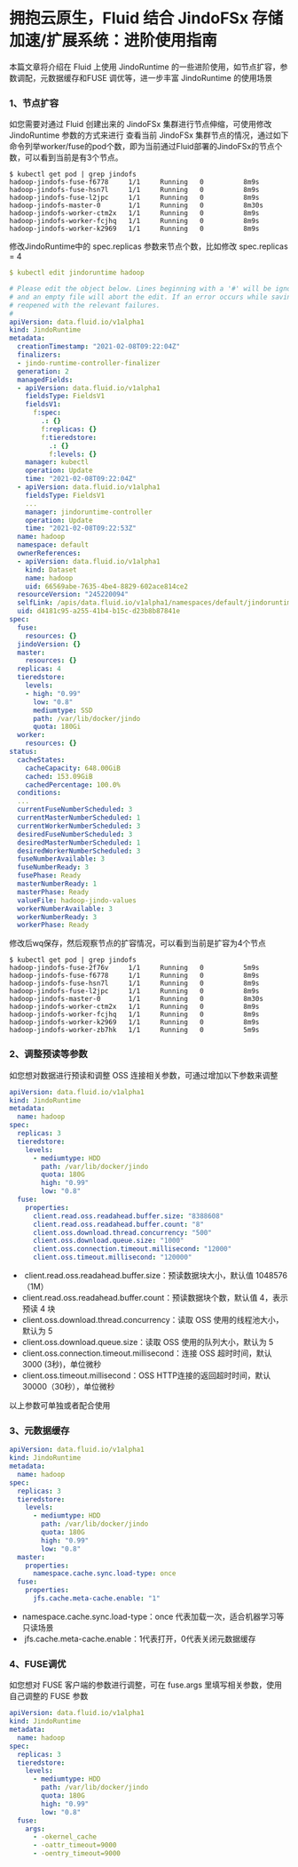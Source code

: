 # 拥抱云原生，Fluid 结合 JindoFSx 存储加速/扩展系统：进阶使用指南

本篇文章将介绍在 Fluid 上使用 JindoRuntime 的一些进阶使用，如节点扩容，参数调配，元数据缓存和FUSE 调优等，进一步丰富 JindoRuntime 的使用场景
### 1、节点扩容
如您需要对通过 Fluid 创建出来的 JindoFSx 集群进行节点伸缩，可使用修改 JindoRuntime 参数的方式来进行
查看当前 JindoFSx 集群节点的情况，通过如下命令列举worker/fuse的pod个数，即为当前通过Fluid部署的JindoFSx的节点个数，可以看到当前是有3个节点。
```shell
$ kubectl get pod | grep jindofs
hadoop-jindofs-fuse-f6778     1/1     Running   0          8m9s
hadoop-jindofs-fuse-hsn7l     1/1     Running   0          8m9s
hadoop-jindofs-fuse-l2jpc     1/1     Running   0          8m9s
hadoop-jindofs-master-0       1/1     Running   0          8m30s
hadoop-jindofs-worker-ctm2x   1/1     Running   0          8m9s
hadoop-jindofs-worker-fcjhq   1/1     Running   0          8m9s
hadoop-jindofs-worker-k2969   1/1     Running   0          8m9s
```
修改JindoRuntime中的 spec.replicas 参数来节点个数，比如修改 spec.replicas = 4
```yaml
$ kubectl edit jindoruntime hadoop

# Please edit the object below. Lines beginning with a '#' will be ignored,
# and an empty file will abort the edit. If an error occurs while saving this file will be
# reopened with the relevant failures.
#
apiVersion: data.fluid.io/v1alpha1
kind: JindoRuntime
metadata:
  creationTimestamp: "2021-02-08T09:22:04Z"
  finalizers:
  - jindo-runtime-controller-finalizer
  generation: 2
  managedFields:
  - apiVersion: data.fluid.io/v1alpha1
    fieldsType: FieldsV1
    fieldsV1:
      f:spec:
        .: {}
        f:replicas: {}
        f:tieredstore:
          .: {}
          f:levels: {}
    manager: kubectl
    operation: Update
    time: "2021-02-08T09:22:04Z"
  - apiVersion: data.fluid.io/v1alpha1
    fieldsType: FieldsV1
    ...
    manager: jindoruntime-controller
    operation: Update
    time: "2021-02-08T09:22:53Z"
  name: hadoop
  namespace: default
  ownerReferences:
  - apiVersion: data.fluid.io/v1alpha1
    kind: Dataset
    name: hadoop
    uid: 66569abe-7635-4be4-8829-602ace814ce2
  resourceVersion: "245220094"
  selfLink: /apis/data.fluid.io/v1alpha1/namespaces/default/jindoruntimes/hadoop
  uid: d4181c95-a255-41b4-b15c-d23b8b87841e    
spec:
  fuse:
    resources: {}
  jindoVersion: {}
  master:
    resources: {}
  replicas: 4
  tieredstore:
    levels:
    - high: "0.99"
      low: "0.8"
      mediumtype: SSD
      path: /var/lib/docker/jindo
      quota: 180Gi
  worker:
    resources: {}
status:
  cacheStates:
    cacheCapacity: 648.00GiB
    cached: 153.09GiB
    cachedPercentage: 100.0%
  conditions:
  ...
  currentFuseNumberScheduled: 3
  currentMasterNumberScheduled: 1
  currentWorkerNumberScheduled: 3
  desiredFuseNumberScheduled: 3
  desiredMasterNumberScheduled: 1
  desiredWorkerNumberScheduled: 3
  fuseNumberAvailable: 3
  fuseNumberReady: 3
  fusePhase: Ready
  masterNumberReady: 1
  masterPhase: Ready
  valueFile: hadoop-jindo-values
  workerNumberAvailable: 3
  workerNumberReady: 3
  workerPhase: Ready
```
修改后wq保存，然后观察节点的扩容情况，可以看到当前是扩容为4个节点
```shell
$ kubectl get pod | grep jindofs
hadoop-jindofs-fuse-2f76v     1/1     Running   0          5m9s
hadoop-jindofs-fuse-f6778     1/1     Running   0          8m9s
hadoop-jindofs-fuse-hsn7l     1/1     Running   0          8m9s
hadoop-jindofs-fuse-l2jpc     1/1     Running   0          8m9s
hadoop-jindofs-master-0       1/1     Running   0          8m30s
hadoop-jindofs-worker-ctm2x   1/1     Running   0          8m9s
hadoop-jindofs-worker-fcjhq   1/1     Running   0          8m9s
hadoop-jindofs-worker-k2969   1/1     Running   0          8m9s
hadoop-jindofs-worker-zb7hk   1/1     Running   0          5m9s
```

### 2、调整预读等参数
如您想对数据进行预读和调整 OSS 连接相关参数，可通过增加以下参数来调整
```yaml
apiVersion: data.fluid.io/v1alpha1
kind: JindoRuntime
metadata:
  name: hadoop
spec:
  replicas: 3
  tieredstore:
    levels:
      - mediumtype: HDD
        path: /var/lib/docker/jindo
        quota: 180G
        high: "0.99"
        low: "0.8"
  fuse:
    properties:
      client.read.oss.readahead.buffer.size: "8388608"
      client.read.oss.readahead.buffer.count: "8"
      client.oss.download.thread.concurrency: "500"
      client.oss.download.queue.size: "1000"
      client.oss.connection.timeout.millisecond: "12000"
      client.oss.timeout.millisecond: "120000"
```

-  client.read.oss.readahead.buffer.size：预读数据块大小，默认值 1048576（1M）
- client.read.oss.readahead.buffer.count：预读数据块个数，默认值 4，表示预读 4 块
-  client.oss.download.thread.concurrency：读取 OSS 使用的线程池大小，默认为 5
-  client.oss.download.queue.size：读取 OSS 使用的队列大小，默认为 5
-  client.oss.connection.timeout.millisecond：连接 OSS 超时时间，默认 3000 (3秒)，单位微秒
-  client.oss.timeout.millisecond：OSS HTTP连接的返回超时时间，默认 30000（30秒），单位微秒



以上参数可单独或者配合使用

### 3、元数据缓存


```yaml
apiVersion: data.fluid.io/v1alpha1
kind: JindoRuntime
metadata:
  name: hadoop
spec:
  replicas: 3
  tieredstore:
    levels:
      - mediumtype: HDD
        path: /var/lib/docker/jindo
        quota: 180G
        high: "0.99"
        low: "0.8"
  master:
    properties:
      namespace.cache.sync.load-type: once
  fuse:
    properties:
      jfs.cache.meta-cache.enable: "1"
```

-  namespace.cache.sync.load-type：once 代表加载一次，适合机器学习等只读场景
-  jfs.cache.meta-cache.enable：1代表打开，0代表关闭元数据缓存
### 

### 4、FUSE调优
如您想对 FUSE 客户端的参数进行调整，可在 fuse.args 里填写相关参数，使用自己调整的 FUSE 参数
```yaml
apiVersion: data.fluid.io/v1alpha1
kind: JindoRuntime
metadata:
  name: hadoop
spec:
  replicas: 3
  tieredstore:
    levels:
      - mediumtype: HDD
        path: /var/lib/docker/jindo
        quota: 180G
        high: "0.99"
        low: "0.8"
  fuse:
    args:
      - -okernel_cache 
      - -oattr_timeout=9000 
      - -oentry_timeout=9000
```



